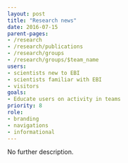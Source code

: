 ```yaml
---
layout: post
title: "Research news"
date: 2016-07-15
parent-pages:
- /research
- /research/publications
- /research/groups
- /research/groups/$team_name
users:
- scientists new to EBI
- scientists familiar with EBI
- visitors
goals:
- Educate users on activity in teams
priority: 8
role:
- branding
- navigations
- informational
---
```


No further description.
